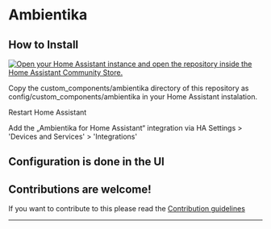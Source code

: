 # Ambientika

<!-- **This integration will set up the following platforms.**

| Platform        | Description                         |
| --------------- | ----------------------------------- |
| `binary_sensor` | Show something `True` or `False`.   |
| `sensor`        | Show info from blueprint API.       |
| `switch`        | Switch something `True` or `False`. | -->

## How to Install

[![Open your Home Assistant instance and open the repository inside the Home Assistant Community Store.](https://my.home-assistant.io/badges/hacs_repository.svg?style=flat-square)](https://my.home-assistant.io/redirect/hacs_repository/?owner=ambientika&repository=HomeAssistant-integration-for-Ambientika&category=integration)

Copy the custom_components/ambientika directory of this repository as config/custom_components/ambientika in your Home Assistant instalation.

Restart Home Assistant

Add the „Ambientika for Home Assistant“ integration via HA Settings > 'Devices and Services' > 'Integrations'

## Configuration is done in the UI

<!---->

## Contributions are welcome!

If you want to contribute to this please read the [Contribution guidelines](CONTRIBUTING.md)

***


